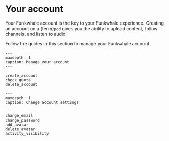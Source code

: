 # Your account

Your Funkwhale account is the key to your Funkwhale experience. Creating an account on a {term}`pod` gives you the ability to upload content, follow channels, and listen to audio.

Follow the guides in this section to manage your Funkwhale account.

```{toctree}
---
maxdepth: 1
caption: Manage your account
---

create_account
check_quota
delete_account

```

```{toctree}
---
maxdepth: 1
caption: Change account settings
---

change_email
change_password
add_avatar
delete_avatar
activity_visibility

```
